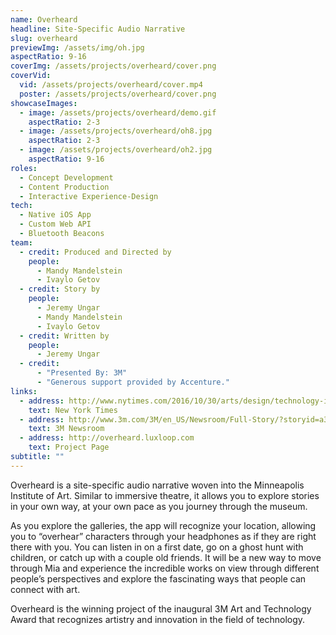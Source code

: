 ```yaml
---
name: Overheard
headline: Site-Specific Audio Narrative
slug: overheard
previewImg: /assets/img/oh.jpg
aspectRatio: 9-16
coverImg: /assets/projects/overheard/cover.png
coverVid:
  vid: /assets/projects/overheard/cover.mp4
  poster: /assets/projects/overheard/cover.png
showcaseImages:
  - image: /assets/projects/overheard/demo.gif
    aspectRatio: 2-3
  - image: /assets/projects/overheard/oh8.jpg
    aspectRatio: 2-3
  - image: /assets/projects/overheard/oh2.jpg
    aspectRatio: 9-16
roles:
  - Concept Development
  - Content Production
  - Interactive Experience-Design
tech:
  - Native iOS App
  - Custom Web API
  - Bluetooth Beacons
team:
  - credit: Produced and Directed by
    people:
      - Mandy Mandelstein
      - Ivaylo Getov
  - credit: Story by
    people:
      - Jeremy Ungar
      - Mandy Mandelstein
      - Ivaylo Getov
  - credit: Written by
    people:
      - Jeremy Ungar
  - credit:
      - "Presented By: 3M"
      - "Generous support provided by Accenture."
links:
  - address: http://www.nytimes.com/2016/10/30/arts/design/technology-invites-a-deep-dive-into-art.html?smid=fb-share&_r=1
    text: New York Times
  - address: http://www.3m.com/3M/en_US/Newsroom/Full-Story/?storyid=a38c9241-42d9-4608-9de4-e50d0db70480
    text: 3M Newsroom
  - address: http://overheard.luxloop.com
    text: Project Page
subtitle: ""
---
```


<p>
  Overheard is a site-specific audio narrative woven into the Minneapolis Institute of Art. Similar to immersive theatre, it allows you to explore stories in your own way, at your own pace as you journey through the museum.
</p>

<p>
  As you explore the galleries, the app will recognize your location, allowing you to “overhear” characters through your headphones as if they are right there with you. You can listen in on a first date, go on a ghost hunt with children, or catch up with a couple old friends. It will be a new way to move through Mia and experience the incredible works on view through different people’s perspectives and explore the fascinating ways that people can connect with art.
</p>

<p>
  Overheard is the winning project of the inaugural 3M Art and Technology Award that recognizes artistry and innovation in the field of technology.
</p>
